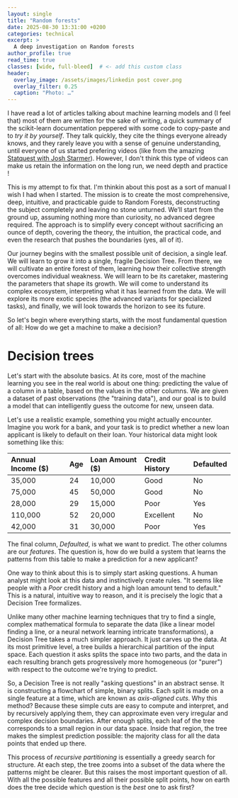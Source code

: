 ```yaml
---
layout: single
title: "Random forests"
date: 2025-08-30 13:31:00 +0200
categories: technical
excerpt: >
  A deep investigation on Random forests
author_profile: true
read_time: true
classes: [wide, full-bleed]  # <- add this custom class
header:
  overlay_image: /assets/images/linkedin post cover.png
  overlay_filter: 0.25
  caption: "Photo: …"
---
```


I have read a lot of articles talking about machine learning models and (I feel that) most of them are written for the sake of writing, a quick summary of the scikit-learn documentation peppered with some code to copy-paste and to *try it by yourself*. They talk quickly, they cite the things everyone already knows, and they rarely leave you with a sense of genuine understanding, until everyone of us started prefering videos (like from the amazing [Statquest with Josh Starmer](https://www.youtube.com/@statquest)). However, I don't think this type of videos can make us retain the information on the long run, we need depth and practice !

This is my attempt to fix that. I'm thinkin about this post as a sort of manual I wish I had when I started. The mission is to create the most comprehensive, deep, intuitive, and practicable guide to Random Forests, deconstructing the subject completely and leaving no stone unturned. We’ll start from the ground up, assuming nothing more than curiosity, no advanced degree required. The approach is to simplify every concept without sacrificing an ounce of depth, covering the theory, the intuition, the practical code, and even the research that pushes the boundaries (yes, all of it).

Our journey begins with the smallest possible unit of decision, a single leaf. We will learn to grow it into a single, fragile Decision Tree. From there, we will cultivate an entire forest of them, learning how their collective strength overcomes individual weakness. We will learn to be its caretaker, mastering the parameters that shape its growth. We will come to understand its complex ecosystem, interpreting what it has learned from the data. We will explore its more exotic species (the advanced variants for specialized tasks), and finally, we will look towards the horizon to see its future.

So let's begin where everything starts, with the most fundamental question of all: How do we get a machine to make a decision?

# Decision trees

Let's start with the absolute basics. At its core, most of the machine learning you see in the real world is about one thing: predicting the value of a column in a table, based on the values in the other columns. We are given a dataset of past observations (the "training data"), and our goal is to build a model that can intelligently guess the outcome for new, unseen data.

Let's use a realistic example, something you might actually encounter. Imagine you work for a bank, and your task is to predict whether a new loan applicant is likely to default on their loan. Your historical data might look something like this:

| Annual Income ($) | Age | Loan Amount ($) | Credit History | Defaulted |
| :--- | :--- | :--- | :--- | :--- |
| 35,000 | 24 | 10,000 | Good | No |
| 75,000 | 45 | 50,000 | Good | No |
| 28,000 | 29 | 15,000 | Poor | Yes |
| 110,000 | 52 | 20,000 | Excellent | No |
| 42,000 | 31 | 30,000 | Poor | Yes |

The final column, *Defaulted*, is what we want to predict. The other columns are our *features*. The question is, how do we build a system that learns the patterns from this table to make a prediction for a new applicant?

One way to think about this is to simply start asking questions. A human analyst might look at this data and instinctively create rules. "It seems like people with a *Poor* credit history and a high loan amount tend to default." This is a natural, intuitive way to reason, and it is precisely the logic that a Decision Tree formalizes.

Unlike many other machine learning techniques that try to find a single, complex mathematical formula to separate the data (like a linear model finding a line, or a neural network learning intricate transformations), a Decision Tree takes a much simpler approach. It just carves up the data. At its most primitive level, a tree builds a hierarchical partition of the input space. Each question it asks splits the space into two parts, and the data in each resulting branch gets progressively more homogeneous (or "purer") with respect to the outcome we're trying to predict.

So, a Decision Tree is not really "asking questions" in an abstract sense. It is constructing a flowchart of simple, binary splits. Each split is made on a single feature at a time, which are known as *axis-aligned cuts*. Why this method? Because these simple cuts are easy to compute and interpret, and by recursively applying them, they can approximate even very irregular and complex decision boundaries. After enough splits, each leaf of the tree corresponds to a small region in our data space. Inside that region, the tree makes the simplest prediction possible: the majority class for all the data points that ended up there.

This process of *recursive partitioning* is essentially a greedy search for structure. At each step, the tree zooms into a subset of the data where the patterns might be clearer. But this raises the most important question of all. With all the possible features and all their possible split points, how on earth does the tree decide which question is the *best* one to ask first?